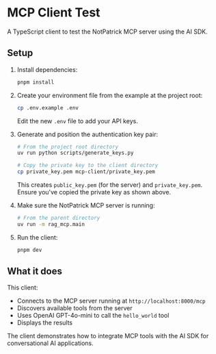 # MCP Client Test

A TypeScript client to test the NotPatrick MCP server using the AI SDK.

## Setup

1. Install dependencies:
   ```bash
   pnpm install
   ```

2. Create your environment file from the example at the project root:
   ```bash
   cp .env.example .env
   ```
   Edit the new `.env` file to add your API keys.

3. Generate and position the authentication key pair:
   ```bash
   # From the project root directory
   uv run python scripts/generate_keys.py
   
   # Copy the private key to the client directory
   cp private_key.pem mcp-client/private_key.pem
   ```
   This creates `public_key.pem` (for the server) and `private_key.pem`. Ensure you've copied the private key as shown above.

4. Make sure the NotPatrick MCP server is running:
   ```bash
   # From the parent directory
   uv run -m rag_mcp.main
   ```

4. Run the client:
   ```bash
   pnpm dev
   ```

## What it does

This client:
- Connects to the MCP server running at `http://localhost:8000/mcp`
- Discovers available tools from the server
- Uses OpenAI GPT-4o-mini to call the `hello_world` tool
- Displays the results

The client demonstrates how to integrate MCP tools with the AI SDK for conversational AI applications.

